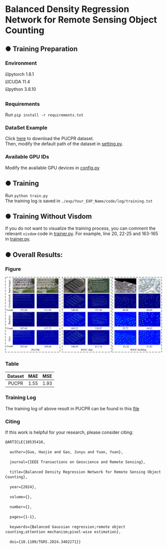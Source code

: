 # Balanced Density Regression Network for Remote Sensing Object Counting
## ● Training Preparation
### Environment
☑️pytorch 1.8.1  
☑️CUDA 11.4  
☑️python 3.8.10  
### Requirements
Run ```pip install -r requirements.txt```
### DataSet Example
Click [here](https://lafi.github.io/LPN/) to download the PUCPR dataset.  
Then, modify the default path of the dataset in [setting.py](datasets/PUCPR/setting.py).
### Available GPU IDs
Modify the available GPU devices in [config.py](config.py)
## ● Training
Run ```python train.py```  
The training log is saved in ```./exp/Your_EXP_Name/code/log/training.txt```
## ● Training Without Visdom
If you do not want to visualize the training process, you can comment the relevant ```visdom``` code in [trainer.py](trainer.py).
For example, line 20, 22-25 and 163-165 in [trainer.py](trainer.py).
## ● Overall Results:
### Figure
![overall results](results1.jpg)
### Table
|Dataset|MAE|MSE|
| :---:         |     :---:      |          :---: |
|PUCPR|1.55|1.93|
### Training Log
The training log of above result in PUCPR can be found in this [file](https://docs.qq.com/doc/DQ21tQ3d0aldhTlBR)
### Citing
If this work is helpful for your research, please consider citing:

```
@ARTICLE{10535416,

  author={Guo, Haojie and Gao, Junyu and Yuan, Yuan},

  journal={IEEE Transactions on Geoscience and Remote Sensing}, 

  title={Balanced Density Regression Network for Remote Sensing Object Counting}, 

  year={2024},

  volume={},

  number={},

  pages={1-1},

  keywords={Balanced Gaussian regression;remote object counting;attention mechanism;pixel-wise estimation},

  doi={10.1109/TGRS.2024.3402271}}
```
